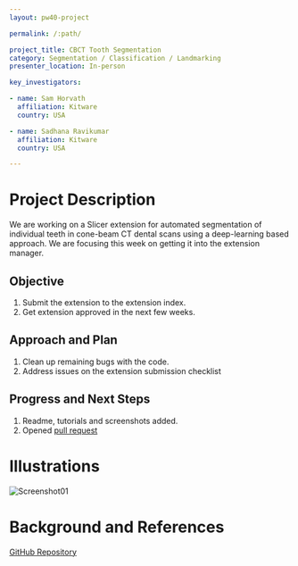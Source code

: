 ```yaml
---
layout: pw40-project

permalink: /:path/

project_title: CBCT Tooth Segmentation
category: Segmentation / Classification / Landmarking
presenter_location: In-person

key_investigators:

- name: Sam Horvath
  affiliation: Kitware
  country: USA

- name: Sadhana Ravikumar
  affiliation: Kitware
  country: USA

---
```


# Project Description

<!-- Add a short paragraph describing the project. -->

We are working on a Slicer extension for automated segmentation of individual teeth in cone-beam CT dental scans using a deep-learning based approach.  We are focusing this week on getting it into the extension manager.

## Objective

<!-- Describe here WHAT you would like to achieve (what you will have as end result). -->

1. Submit the extension to the extension index.
2. Get extension approved in the next few weeks.

## Approach and Plan

<!-- Describe here HOW you would like to achieve the objectives stated above. -->

1. Clean up remaining bugs with the code.
2. Address issues on the extension submission checklist

## Progress and Next Steps

<!-- Update this section as you make progress, describing of what you have ACTUALLY DONE.
     If there are specific steps that you could not complete then you can describe them here, too. -->

1. Readme, tutorials and screenshots added.
2. Opened [pull request](https://github.com/Slicer/ExtensionsIndex/pull/2000)

# Illustrations

<!-- Add pictures and links to videos that demonstrate what has been accomplished. -->

![Screenshot01](https://github.com/NA-MIC/ProjectWeek/assets/25040869/2ad567b6-04e8-4f3e-8faa-6c0019cef5ac)

# Background and References

<!-- If you developed any software, include link to the source code repository.
     If possible, also add links to sample data, and to any relevant publications. -->

[GitHub Repository](https://github.com/KitwareMedical/SlicerCBCTToothSegmentation)
